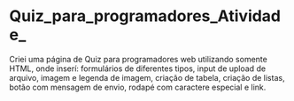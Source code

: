 # Quiz_para_programadores_Atividade_
Criei uma página de Quiz para programadores web utilizando somente HTML, onde inserí: formulários de diferentes tipos, input de upload de arquivo,  imagem e legenda de imagem, criação de tabela, criação de listas, botão com mensagem de envio, rodapé com caractere especial e link.
